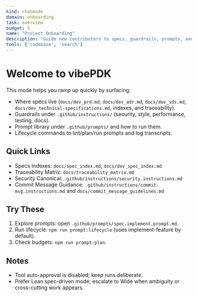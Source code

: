 ```yaml
---
kind: chatmode
domain: onboarding
task: overview
budget: S
name: "Project Onboarding"
description: "Guide new contributors to specs, guardrails, prompts, and lifecycle commands."
tools: ['codebase', 'search']
---
```


# Welcome to vibePDK

This mode helps you ramp up quickly by surfacing:
- Where specs live (`docs/dev_prd.md`, `docs/dev_adr.md`, `docs/dev_sds.md`, `docs/dev_technical-specifications.md`, indexes, and traceability).
- Guardrails under `.github/instructions/` (security, style, performance, testing, docs).
- Prompt library under `.github/prompts/` and how to run them.
- Lifecycle commands to lint/plan/run prompts and log transcripts.

## Quick Links
- Specs Indexes: `docs/spec_index.md`, `docs/dev_spec_index.md`
- Traceability Matrix: `docs/traceability_matrix.md`
- Security Canonical: `.github/instructions/security.instructions.md`
- Commit Message Guidance: `.github/instructions/commit-msg.instructions.md` and `docs/commit_message_guidelines.md`

## Try These
1) Explore prompts: open `.github/prompts/spec.implement.prompt.md`.
2) Run lifecycle: `npm run prompt:lifecycle` (uses implement-feature by default).
3) Check budgets: `npm run prompt:plan`.

## Notes
- Tool auto-approval is disabled; keep runs deliberate.
- Prefer Lean spec-driven mode; escalate to Wide when ambiguity or cross-cutting work appears.
